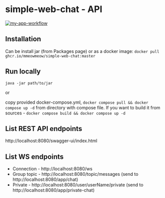 # simple-web-chat - API

[![my-app-workflow](https://github.com/mmeowmeow/simple-web-chat/actions/workflows/app-workflow.yml/badge.svg)](https://github.com/mmeowmeow/simple-web-chat/actions/workflows/app-workflow.yml)

## Installation

Can be install jar (from Packages page) or as a docker image: `docker pull ghcr.io/mmeowmeow/simple-web-chat:master`

## Run locally

`java -jar path/to/jar`<br>

or<br>

copy provided docker-compose.yml, `docker compose pull && docker compose up -d` from directory with compose file. If you want to build it from sources - `docker compose build && docker compose up -d`

## List REST API endpoints

http://localhost:8080/swagger-ui/index.html

## List WS endpoints

- Connection - http://localhost:8080/ws
- Group topic - http://localhost:8080/topic/messages (send to http://localhost:8080/app/chat)
- Private - http://localhost:8080/user/userName/private (send to http://localhost:8080/app/private-chat)
